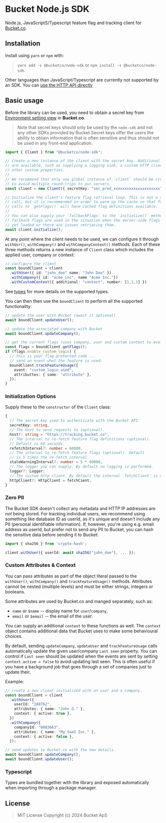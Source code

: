 # Bucket Node.js SDK

Node.js, JavaScriptS/Typescript feature flag and tracking client for [Bucket.co](https://bucket.co).

## Installation

Install using `yarn` or `npm` with:

> `yarn add -s @bucketco/node-sdk` or `npm install -s @bucketco/node-sdk`.

Other languages than JavaScript/Typescript are currently not supported by an SDK.
You can [use the HTTP API directly](https://docs.bucket.co/reference/http-tracking-api)

## Basic usage

Before the library can be used, you need to obtain a secret key from
[Environment setting view](https://app.bucket.co/envs/{environment}/settings/app-environments)
in **Bucket.co**.

> Note that secret keys should only be used by the `node-sdk` and not any other
> SDKs provided by Bucket.Secret keys offer the users the ability to obtain
> information that is often sensitive and thus should not be used in any
> front-end application.

```ts
import { Client } from "@bucketco/node-sdk";

// Create a new instance of the client with the secret key. Additional options
// are available, such as supplying a logging sink, a custom HTTP client and
// other custom properties.
//
// We recommend that only one global instance of `client` should be created
// to avoid multiple round-trips to our servers.
const client = new Client({ secretKey: "sec_prod_xxxxxxxxxxxxxxxxxxxxx" });

// Initialize the client's feature flag retrieval loop. This is not a mandatory
// call, but it is recommended in order to warm up the cache so that future
// calls to `getFlags()` will have cached flag definitions available.
//
// You can also supply your `fallbackFlags` to the `initialize()` method. These
// fallback flags are used in the situation when the server-side flags are not
// yet loaded or there are issues retrieving them.
await client.initialize();
```

At any point where the client needs to be used, we can configure it through
`withUsr()`, `withCompany()` and `withCompanyContext()` methods. Each of
these three methods returns a new instance of `Client` class which includes
the applied user, company or context:

```ts
// configure the client
const boundClient = client
  .withUser({ id: "john_doe" name: "John Doe" })
  .withCompany({ id: "acme_inc", name "Acme Inc."})
  .withCustomContext({ additional: "context", number: [1,2,3] })

```

See [types](./src/types.ts) for more details on the supported types.

You can then then use the `boundClient` to perform all the supported functionality:

```ts
// update the user with Bucket (await it optional)
await boundClient.updateUser();

// update the associated company with Bucket
await boundClient.updateCompany();

// get the current flags (uses company, user and custom context to evaluate the flags).
const flags = boundClient.getFlags();
if (flags.enable_custom_login) {
  // this is your flag-protected code ...
  // send an event whet the feature is used:
  boundClient.trackFeatureUsage({
    event: "custom_login_used",
    attributtes: { some: "attribute" },
  });
}
```

### Initialization Options

Supply these to the `constructor` of the `Client` class:

```ts
{
  // The secret key used to authenticate with the Bucket API.
  secretKey: string,
  // The host to send requests to (optional).
  host?: string = "https://tracking.bucket.co",
  // The interval to re-fetch feature flag definitions (optional).
  // Default is 60 seconds.
  refetchInterval?: number = 60000,
  // The interval to re-fetch feature flags (optional). Default
  // is 5 times the re-fetch interval.
  staleWarningInterval?: number = 5 * 60000,
  // The logger you can supply. By default no logging is performed.
  logger?: Logger;
  // The custom http client. By default the internal `fetchClient` is used.
  httpClient?: HttpClient = fetchCient,
}
```

### Zero PII

The Bucket SDK doesn't collect any metadata and HTTP IP addresses are _not_ being
stored. For tracking individual users, we recommend using something like database
ID as userId, as it's unique and doesn't include any PII (personal identifiable
information). If, however, you're using e.g. email address as userId, but prefer
not to send any PII to Bucket, you can hash the sensitive data before sending
it to Bucket:

```ts
import { sha256 } from 'crypto-hash';

client.withUser({ userId: await sha256("john_doe"), ... });
```

### Custom Attributes & Context

You can pass attributes as part of the object literal passed to the `withUser()`,
`withCompany()` and `trackFeatureUsage()` methods. Attributes cannot be nested
(multiple levels) and must be either strings, integers or booleans.

Some attributes are used by Bucket.co and manged separately, such as:

- `name` or `$name` -- display name for `user`/`company`,
- `email` or `$email` -- the email of the user.

You can supply an additional `context` to these functions as well. The `context`
object contains additional data that Bucket uses to make some behavioural choices.

By default, sending `updateCompany`, `updateUser` and `trackFeatureUsage` calls
automatically update the given user/company `Last seen` property. You can control
if `Last seen` should be updated when the events are sent by setting
`context.active = false` to avoid updating last seen. This is often useful if you
have a background job that goes through a set of companies just to update their.

Example:

```ts
// create a new client initialized with an user and a company.
const boundClient = client
  .withUser({
    userId: "188762",
    attributes: { name: "John O." },
    context: { active: true },
  })
  .withCompany({
    companyId: "0083663",
    attributes: { name: "My SaaS Inc." },
    context: { active: false },
  });

// send updates to Bucket.co with the new details.
await boundClient.updateCompany();
await boundClient.updateUser();
```

### Typescript

Types are bundled together with the library and exposed automatically when importing
through a package manager.

## License

> MIT License
> Copyright (c) 2024 Bucket ApS
